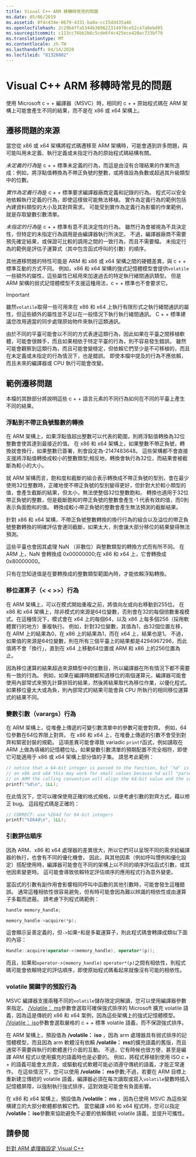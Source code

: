 ```yaml
---
title: Visual C++ ARM 移轉時常見的問題
ms.date: 05/06/2019
ms.assetid: 0f4c434e-0679-4331-ba0a-cc15dd435a46
ms.openlocfilehash: 2c29b4ffa5344b309622314970ce52c47a0ebd05
ms.sourcegitcommit: c123cc76bb2b6c5cde6f4c425ece420ac733bf70
ms.translationtype: MT
ms.contentlocale: zh-TW
ms.lasthandoff: 04/14/2020
ms.locfileid: "81328802"
---
```

# <a name="common-visual-c-arm-migration-issues"></a>Visual C++ ARM 移轉時常見的問題

使用 Microsoft c + + 編譯器（MSVC）時，相同的 c + + 原始程式碼在 ARM 架構上可能會產生不同的結果，而不是在 x86 或 x64 架構上。

## <a name="sources-of-migration-issues"></a>遷移問題的來源

當您從 x86 或 x64 架構將程式碼遷移至 ARM 架構時，可能會遇到許多問題，與可能叫用未定義、執行定義或未指定行為的原始程式碼結構有關。

*未定義的行為*是 c + + 標準未定義的行為，而這是由沒有合理結果的作業所造成：例如，將浮點值轉換為不帶正負號的整數，或將值設為負數或超過其升級類型中的位數。

*實作為定義行為*是 c + + 標準要求編譯器廠商定義和記錄的行為。 程式可以安全地依賴執行定義的行為，即使這樣做可能無法移植。 實作為定義行為的範例包括內建資料類型的大小及其對齊需求。 可能受到實作為定義行為影響的作業範例，就是存取變數引數清單。

*未指定的行為*是 c + + 標準有意不具決定性的行為。 雖然行為會被視為不具決定性，但特定的未指定行為調用是由編譯器執行所決定。 不過，編譯器廠商不需要預先確定結果，或保證可比較的調用之間的一致行為，而且不需要檔。 未指定行為的範例是評估子運算式（其中包含函式呼叫的引數）的順序。

其他遷移問題的特性可能是 ARM 和 x86 或 x64 架構之間的硬體差異，與 c + + 標準互動的方式不同。 例如，x86 和 x64 架構的強式記憶體模型會提供`volatile`一些額外的屬性，這些屬性已經用來加速過去的特定執行緒間通訊類型。 但是 ARM 架構的弱式記憶體模型不支援這種用法，c + + 標準也不會要求它。

> [!IMPORTANT]
> 雖然`volatile`取得一些可用來在 x86 和 x64 上執行有限形式之執行緒間通訊的屬性，但這些額外的屬性並不足以在一般情況下執行執行緒間通訊。 C + + 標準建議您改用適當的同步處理原始物件來執行這類通訊。

由於不同的平臺可能會以不同的方式表達這類行為，因此如果在平臺之間移植軟體，可能會很棘手，而且如果相依于特定平臺的行為，則不容易發生錯誤。 雖然可能會觀察到這類行為，而且可能會變穩定，但依賴它們至少是不可移植的，而且在未定義或未指定的行為情況下，也是錯誤。 即使本檔中提及的行為不應依賴，而且未來的編譯器或 CPU 執行可能會改變。

## <a name="example-migration-issues"></a>範例遷移問題

本檔的其餘部分將說明這些 c + + 語言元素的不同行為如何在不同的平臺上產生不同的結果。

### <a name="conversion-of-floating-point-to-unsigned-integer"></a>浮點到不帶正負號整數的轉換

在 ARM 架構上，如果浮點值超出整數可以代表的範圍，則將浮點值轉換為32位整數會使其達到最接近的值。 在 x86 和 x64 架構上，如果整數不帶正負號，轉換就會換行，如果整數已簽署，則會設定為-2147483648。 這些架構都不會直接支援將浮點值轉換成較小的整數類型;相反地，轉換會執行為32位，而結果會被截斷為較小的大小。

就 ARM 架構而言，飽和度和截斷的組合表示轉換成不帶正負號的型別，會在最少使用32位整數時，正確地使不帶正負號的型別變得更好，但針對大於較小類型的值，會產生截斷的結果，但太小，無法使整個32位整數飽和。 轉換也適用于32位帶正負號的整數，但是截斷飽和的帶正負號的整數會產生-1 代表有效的值，而0則表示負面飽和的值。 轉換成較小帶正負號的整數會產生無法預測的截斷結果。

針對 x86 和 x64 架構，不帶正負號整數轉換的換行行為的組合以及溢位的帶正負號整數轉換的明確評估會連同截斷，如果太大，則會讓大部分移位的結果變得無法預測。

這些平臺也會因其處理 NaN （非數位）與整數類型的轉換方式而有所不同。 在 ARM 上，NaN 會轉換成 0x00000000;在 x86 和 x64 上，它會轉換成0x80000000。

只有在您知道值是在要轉換成的整數類型範圍內時，才能依賴浮點轉換。

### <a name="shift-operator---behavior"></a>移位運算子（\< \< >>）行為

在 ARM 架構上，可以在模式開始重複之前，將值向左或向右移動到255位。 在 x86 和 x64 架構上，除非模式的來源是64位變數，否則會在32的每個倍數重複模式。在這種情況下，模式會在 x64 上的每個64，以及 x86 上每多個256（採用軟體實行的地方）重複執行。 例如，針對32位變數，其值為1，由32個位置左移，在 ARM 上的結果為0，在 x86 上的結果為1，而在 x64 上，結果也是1。 不過，如果值的來源是64位變數，則在所有三個平臺上的結果都是4294967296，而此值將不會「換行」，直到在 x64 上移動64位置或 ARM 和 x86 上的256位置為止。

因為移位運算的結果超過來源類型中的位數目，所以編譯器在所有情況下都不需要有一致的行為。 例如，如果在編譯時期都知道移位的兩個運算元，編譯器可能會使用內部常式來預先計算排班的結果，然後將結果取代為移位作業，以優化程式。 如果移位量太大或為負，則內部常式的結果可能會與 CPU 所執行的相同移位運算式的結果不同。

### <a name="variable-arguments-varargs-behavior"></a>變數引數（varargs）行為

在 ARM 架構上，從堆疊上傳遞的可變引數清單中的參數可能會對齊。 例如，64位參數在64位界限上對齊。 在 x86 和 x64 上，在堆疊上傳遞的引數不會受到對齊和緊密封裝的規範。 這項差異可能會導致 variadic `printf`函式，例如讀取在 ARM 上做為填補的記憶體位址。如果變數引數清單的預期配置不完全相符，即使它可能適用于 x86 或 x64 架構上部分值的子集。 請思考此範例：

```C
// notice that a 64-bit integer is passed to the function, but '%d' is used to read it.
// on x86 and x64 this may work for small values because %d will "parse" the low-32 bits of the argument.
// on ARM the calling convention will align the 64-bit value and the code will print a random value
printf("%d\n", 1LL);
```

在此情況下，您可以確保使用正確的格式規格，以便考慮引數的對齊方式，藉以修正 bug。 這段程式碼是正確的：

```C
// CORRECT: use %I64d for 64-bit integers
printf("%I64d\n", 1LL);
```

### <a name="argument-evaluation-order"></a>引數評估順序

因為 ARM、x86 和 x64 處理器的差異很大，所以它們可以呈現不同的需求給編譯器的執行，也會有不同的優化機會。 因此，與其他因素（例如呼叫慣例和優化設定）搭配使用時，編譯器可能會在不同的架構上以不同的順序評估函式引數，或其他因素變更時。 這可能會導致依賴特定評估順序的應用程式行為意外變更。

當函式的引數有副作用會影響相同呼叫中函數的其他引數時，可能會發生這種錯誤。 通常這種相依性很容易避免，但有時可能會因為難以辨識的相依性或由運算子多載而遮蔽。 請考慮下列程式碼範例：

```cpp
handle memory_handle;

memory_handle->acquire(*p);
```

這會顯示妥善定義的，但`->`如果`*`和是多載運算子，則此程式碼會轉譯成類似下面的內容：

```cpp
Handle::acquire(operator->(memory_handle), operator*(p));
```

而且，如果和`operator->(memory_handle)` `operator*(p)`之間有相依性，則程式碼可能會依賴特定的評估順序，即使原始程式碼看起來就像沒有可能的相依性。

### <a name="volatile-keyword-default-behavior"></a>volatile 關鍵字的預設行為

MSVC 編譯器支援兩種不同的`volatile`儲存限定詞解讀，您可以使用編譯器參數來指定。 [/Volatile： ms](reference/volatile-volatile-keyword-interpretation.md)參數會選取可確保強式排序的 Microsoft 擴充 volatile 語義，因為這是傳統的 x86 和 x64 案例，因為這些架構上的強式記憶體模型。 [/Volatile： iso](reference/volatile-volatile-keyword-interpretation.md)參數會選取嚴格的 c + + 標準 volatile 語義，而不保證強式排序。

在 ARM 架構上，預設值為 **/volatile： iso** ，因為 arm 處理器具有弱式排序的記憶體模型，而且因為 arm 軟體沒有依賴 **/volatile： ms**的擴充語義的舊版，而且通常不需要與執行的軟體進行介面的互動。 不過，它有時候也很方便，甚至是編譯 ARM 程式以使用擴充的語義時也是必要的。 例如，將程式移植到使用 ISO c + + 的語義可能會太昂貴，或驅動程式軟體可能必須遵守傳統的語義，才能正常運作。 在這些情況下，您可以使用 **/volatile： ms**參數;不過，若要在 ARM 目標上重新建立傳統的 volatile 語義，編譯器必須在每次讀取或寫入`volatile`變數時插入記憶體屏障，以強制執行強式排序，這對效能可能會有負面影響。

在 x86 和 x64 架構上，預設值為 **/volatile： ms** ，因為已使用 MSVC 為這些架構建立的大部分軟體都依賴它們。 當您編譯 x86 和 x64 程式時，您可以指定 **/volatile： iso**參數來協助避免不必要的依賴傳統 volatile 語義，並提升可攜性。

## <a name="see-also"></a>請參閱

[針對 ARM 處理器設定 Visual C++](configuring-programs-for-arm-processors-visual-cpp.md)
